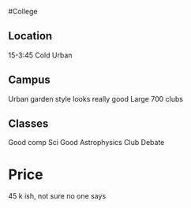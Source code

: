#College

## Location
15-3:45
Cold
Urban
## Campus
Urban garden style looks really good
Large
700 clubs
## Classes
Good comp Sci
Good Astrophysics
Club Debate
# Price
45 k ish, not sure no one says
